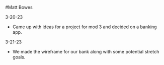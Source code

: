 #Matt Bowes

3-20-23
- Came up with ideas for a project for mod 3 and decided on a banking app.

3-21-23
- We made the wireframe for our bank along with some potential stretch goals.
